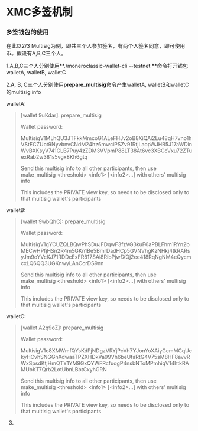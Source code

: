 # XMC多签机制

### 多签钱包的使用

在此以2/3 Multisig为例，即共三个人参加签名，有两个人签名同意，即可使用币。假设有A,B,C三个人。

1.A,B,C三个人分别使用**./moneroclassic-wallet-cli --testnet **命令打开钱包walletA, walletB, walletC

2.A, B, C三个人分别使用**prepare\_multisig**命令产生walletA, walletB和walletC的multisig info

walletA:

> \[wallet 9uKdar\]: prepare\_multisig
>
> Wallet password:
>
> MultisigV1MLhQU3JTFkkMmcoG1ALeFHJv2oB8XiQAi2Lu48qH7vno1hVStECZUot9NyvbnvCNdM24hz6mwciPSZv91RtjLaopWJHB5J17aWDinWvBXKsyV741GLB7Puy4zZDM3VVpmP88LT38At6vc3XBCcVxu72ZTuexRab2w381s5vgx8Kh6gtq
>
> Send this multisig info to all other participants, then use make\_multisig &lt;threshold&gt; &lt;info1&gt; \[&lt;info2&gt;...\] with others' multisig info
>
> This includes the PRIVATE view key, so needs to be disclosed only to that multisig wallet's participants

walletB:

> \[wallet 9wbQhC\]: prepare\_multisig
>
> Wallet password:
>
> MultisigV1gYCUZQLBQwPhSDuJFDqwF3fzVG3kuF6aPBLFhm1RYn2bMECwHPfjHSn2R4m5GKn1Be5BmrDadHCp5GVNVhgKzNHkj4tkRARsyJm9oYVcKJ71RDDcExFR817SAi8RibPjwfXQj2ee418RqNgNM4eQycmcxLQ6QQ3UGKnwyLAnCcrDS9nn
>
> Send this multisig info to all other participants, then use make\_multisig &lt;threshold&gt; &lt;info1&gt; \[&lt;info2&gt;...\] with others' multisig info
>
> This includes the PRIVATE view key, so needs to be disclosed only to that multisig wallet's participants

walletC:

> \[wallet A2q9oZ\]: prepare\_multisig
>
> Wallet password:
>
> MultisigV1c8XMWmfQYsKdPjNDgzVRYjPcVh7YJonYoXAiyGcmMCqUekyHCvhSNGGhXdwaaTPZXHDkVa99Vh6beUfaRtG4V75sM8HF8avvRWxSpsdKtjHmQTY1YM9GxQYWFRcfuqgP4nsbNToMPmhiqV14htkRAMUoKT7Qrb2LotUbnLBbtCxyhGRN
>
> Send this multisig info to all other participants, then use make\_multisig &lt;threshold&gt; &lt;info1&gt; \[&lt;info2&gt;...\] with others' multisig info
>
> This includes the PRIVATE view key, so needs to be disclosed only to that multisig wallet's participants

3.

